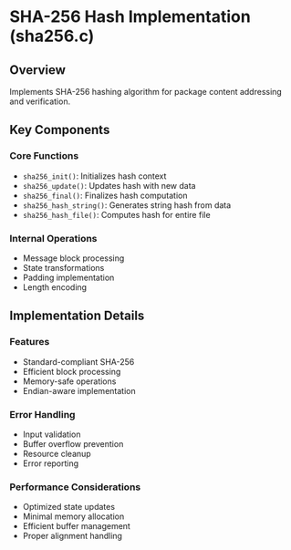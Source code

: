 # SHA-256 Hash Implementation (sha256.c)

## Overview
Implements SHA-256 hashing algorithm for package content addressing and verification.

## Key Components

### Core Functions
- `sha256_init()`: Initializes hash context
- `sha256_update()`: Updates hash with new data
- `sha256_final()`: Finalizes hash computation
- `sha256_hash_string()`: Generates string hash from data
- `sha256_hash_file()`: Computes hash for entire file

### Internal Operations
- Message block processing
- State transformations
- Padding implementation
- Length encoding

## Implementation Details

### Features
- Standard-compliant SHA-256
- Efficient block processing
- Memory-safe operations
- Endian-aware implementation

### Error Handling
- Input validation
- Buffer overflow prevention
- Resource cleanup
- Error reporting

### Performance Considerations
- Optimized state updates
- Minimal memory allocation
- Efficient buffer management
- Proper alignment handling